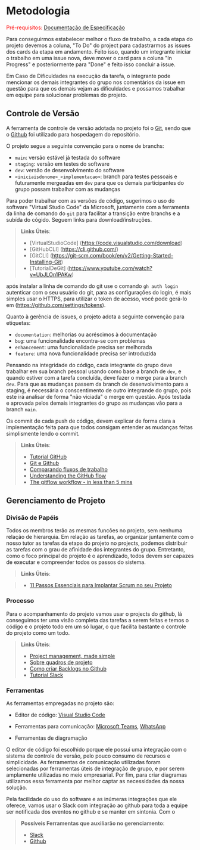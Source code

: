 
# Metodologia

<span style="color:red">Pré-requisitos: <a href="2-Especificação do Projeto.md"> Documentação de Especificação</a></span>

Para conseguirmos estabelecer melhor o fluxo de trabalho, a cada etapa do projeto devemos a coluna, "To Do" do project para cadastrarmos as issues dos cards da etapa em andamento. Feito isso, quando um integrante iniciar o trabalho em uma issue nova, deve mover o card para a coluna "In Progress" e posteriormente para "Done" e feito isso concluir a issue.

Em Caso de Dificuldades na execução da tarefa, o integrante pode mencionar os demais integrantes do grupo nos comentários da issue em questão para que os demais vejam as dificuldades e possamos trabalhar em equipe para solucionar problemas do projeto.


## Controle de Versão

A ferramenta de controle de versão adotada no projeto foi o [Git](https://git-scm.com/), sendo que o [Github](https://github.com)
foi utilizado para hospedagem do repositório.

O projeto segue a seguinte convenção para o nome de branchs:

- `main`: versão estável já testada do software
- `staging`: versão em testes do software
- `dev`: versão de desenvolvimento do software
- `<iniciaisdonome>_<implementacao>`: branch para testes pessoais e futuramente mergeadas em `dev` para que os demais participantes do grupo possam trabalhar com as mudanças

Para poder trabalhar com as versões de código, sugerimos o uso do software "Virtual Studio Code" da Microsoft, juntamente com a ferramenta da linha de comando do `git` para facilitar a transição entre branchs e a subída do cógido. Seguem links para download/instruções.

> **Links Úteis**:
> - [VirtualStudioCode] (https://code.visualstudio.com/download)
> - [GitHubCLI] (https://cli.github.com/)
> - [GitCLI] (https://git-scm.com/book/en/v2/Getting-Started-Installing-Git)
> - [TutorialDeGit] (https://www.youtube.com/watch?v=UbJLOn1PAKw)

após instalar a linha de comando do git use o comando `gh auth login` autenticar com o seu usuário do git, para as configurações do login, é mais simples usar o HTTPS, para utilizar o token de acesso, você pode gerá-lo em (https://github.com/settings/tokens).

Quanto à gerência de issues, o projeto adota a seguinte convenção para
etiquetas:

- `documentation`: melhorias ou acréscimos à documentação
- `bug`: uma funcionalidade encontra-se com problemas
- `enhancement`: uma funcionalidade precisa ser melhorada
- `feature`: uma nova funcionalidade precisa ser introduzida

Pensando na integridade do código, cada integrante do grupo deve trabalhar em sua branch pessoal usando como base a branch de `dev`, e quando estiver com a tarefa concluída, deve fazer o merge para a branch `dev`. Para que as mudanças passem da branch de desenvolvimento para a staging, é necessária o conscentimento de outro integrande do grupo, pois este irá analisar de forma "não viciada" o merge em questão. Após testada e aprovada pelos demais integrantes do grupo as mudanças vão para a branch `main`.

Os commit de cada push de código, devem explicar de forma clara a implementação feita para que todos consigam entender as mudanças feitas simplismente lendo o commit.

> **Links Úteis**:
> - [Tutorial GitHub](https://guides.github.com/activities/hello-world/)
> - [Git e Github](https://www.youtube.com/playlist?list=PLHz_AreHm4dm7ZULPAmadvNhH6vk9oNZA)
> - [Comparando fluxos de trabalho](https://www.atlassian.com/br/git/tutorials/comparing-workflows)
> - [Understanding the GitHub flow](https://guides.github.com/introduction/flow/)
> - [The gitflow workflow - in less than 5 mins](https://www.youtube.com/watch?v=1SXpE08hvGs)

## Gerenciamento de Projeto

### Divisão de Papéis

Todos os membros terão as mesmas funcões no projeto, sem nenhuma relação de hierarquia. Em relação as tarefas, ao organizar juntamente com o nosso tutor as tarefas da etapa do projeto no projects, podemos distribuir as tarefas com o grau de afinidade dos integrantes do grupo. Entretanto, como o foco principal do projeto é o aprendizado, todos devem ser capazes de executar e compreender todos os passos do sistema.

> **Links Úteis**:

> - [11 Passos Essenciais para Implantar Scrum no seu
> Projeto](https://mindmaster.com.br/scrum-11-passos/)

### Processo

Para o acompanhamento do projeto vamos usar o projects do github, lá conseguimos ter uma visão completa das tarefas a serem feitas e temos o código e o projeto todo em um só lugar, o que facilita bastante o controle do projeto como um todo.

> **Links Úteis**:
> - [Project management, made simple](https://github.com/features/project-management/)
> - [Sobre quadros de projeto](https://docs.github.com/pt/github/managing-your-work-on-github/about-project-boards)
> - [Como criar Backlogs no Github](https://www.youtube.com/watch?v=RXEy6CFu9Hk)
> - [Tutorial Slack](https://slack.com/intl/en-br/)

### Ferramentas

As ferramentas empregadas no projeto são:

- Editor de código: [Visual Studio Code](https://code.visualstudio.com/)

- Ferramentas para comunicação: [Microsoft Teams](https://www.microsoft.com/pt-br/microsoft-teams/group-chat-software), [WhatsApp](https://www.whatsapp.com/?lang=pt_br)

- Ferramentas de diagramação

O editor de código foi escolhido porque ele possui uma integração com o sistema de controle de versão, pelo pouco consumo de recursos e simplicidade.
As ferramentas de comunicação utilizadas foram selecionadas por ferramentas úteis de integração de grupo, e por serem amplamente utilizadas no meio empresarial.
Por fim, para criar diagramas utilizamos essa ferramenta por melhor captar as necessidades da nossa solução.

Pela facilidade do uso do software e as inúmeras integrações que ele oferece, vamos usar o Slack com integração ao github para toda a equipe ser notificada dos eventos no github e se manter em sintonia. Com o

> **Possíveis Ferramentas que auxiliarão no gerenciamento**:
> - [Slack](https://slack.com/)
> - [Github](https://github.com/)
